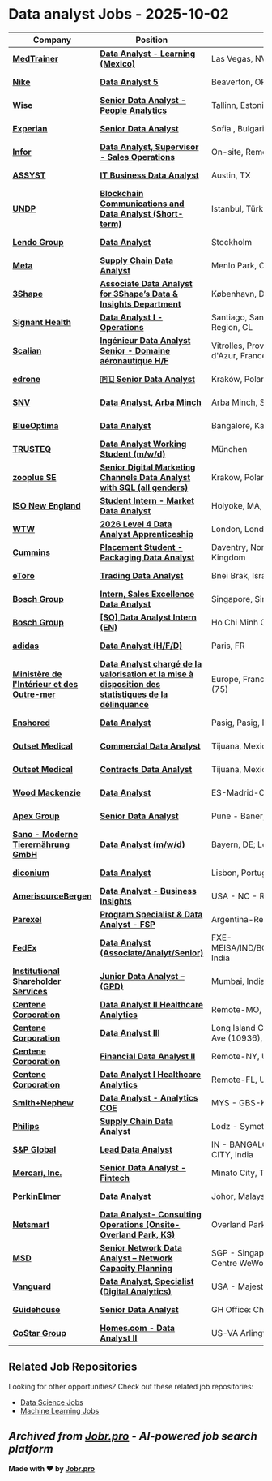 # Data analyst Jobs - 2025-10-02

| Company | Position | Location | Type | Date |
| ------- | -------- | -------- | ---- | ------ |
| **[MedTrainer](https://www.medtrainer.com)** | **[Data Analyst - Learning (Mexico)](https://jobr.pro/job/29175619/data-analyst-learning-mexico?utm_source=github&utm_medium=repo&utm_campaign=github-data-analyst-jobs)** | Las Vegas, NV, United States | On Site | Oct 01 |
| **[Nike](https://www.nike.com/)** | **[Data Analyst 5](https://jobr.pro/job/29157350/data-analyst-5?utm_source=github&utm_medium=repo&utm_campaign=github-data-analyst-jobs)** | Beaverton, OR, US | On Site | Oct 01 |
| **[Wise](https://wise.com)** | **[Senior Data Analyst - People Analytics](https://jobr.pro/job/29175635/senior-data-analyst-people-analytics?utm_source=github&utm_medium=repo&utm_campaign=github-data-analyst-jobs)** | Tallinn, Estonia | On Site | Oct 01 |
| **[Experian](https://www.experian.com/)** | **[Senior Data Analyst](https://jobr.pro/job/29175640/senior-data-analyst?utm_source=github&utm_medium=repo&utm_campaign=github-data-analyst-jobs)** | Sofia , Bulgaria | On Site | Oct 01 |
| **[Infor](https://www.infor.com/)** | **[Data Analyst, Supervisor - Sales Operations](https://jobr.pro/job/29143008/data-analyst-supervisor-sales-operations?utm_source=github&utm_medium=repo&utm_campaign=github-data-analyst-jobs)** | On-site, Remote Location, India | Remote | Oct 01 |
| **[ASSYST](https://www.assyst.net/)** | **[IT Business Data Analyst](https://jobr.pro/job/29156852/it-business-data-analyst?utm_source=github&utm_medium=repo&utm_campaign=github-data-analyst-jobs)** | Austin, TX | On Site | Oct 01 |
| **[UNDP](https://www.undp.org/)** | **[Blockchain Communications and Data Analyst (Short-term)](https://jobr.pro/job/29134413/blockchain-communications-and-data-analyst-short-term?utm_source=github&utm_medium=repo&utm_campaign=github-data-analyst-jobs)** | Istanbul, Türkiye | On Site | Oct 01 |
| **[Lendo Group](https://www.lendo.group/)** | **[Data Analyst](https://jobr.pro/job/29157877/data-analyst?utm_source=github&utm_medium=repo&utm_campaign=github-data-analyst-jobs)** | Stockholm | On Site | Oct 01 |
| **[Meta](https://www.meta.com/)** | **[Supply Chain Data Analyst](https://jobr.pro/job/29129457/supply-chain-data-analyst?utm_source=github&utm_medium=repo&utm_campaign=github-data-analyst-jobs)** | Menlo Park, CA \| Fremont, CA | On Site | Oct 01 |
| **[3Shape](https://www.3shape.com/)** | **[Associate Data Analyst for 3Shape’s Data & Insights Department](https://jobr.pro/job/29134176/associate-data-analyst-for-3shapes-data-insights-department?utm_source=github&utm_medium=repo&utm_campaign=github-data-analyst-jobs)** | København, Denmark | On Site | Oct 01 |
| **[Signant Health](https://signanthealth.com/)** | **[Data Analyst I - Operations](https://jobr.pro/job/29149028/data-analyst-i-operations?utm_source=github&utm_medium=repo&utm_campaign=github-data-analyst-jobs)** | Santiago, Santiago Metropolitan Region, CL | On Site | Oct 01 |
| **[Scalian](https://www.scalian.com)** | **[Ingénieur Data Analyst Senior - Domaine aéronautique H/F](https://jobr.pro/job/29135476/ingenieur-data-analyst-senior-domaine-aeronautique-hf?utm_source=github&utm_medium=repo&utm_campaign=github-data-analyst-jobs)** | Vitrolles, Provence-Alpes-Côte d'Azur, France | On Site | Oct 01 |
| **[edrone](https://edrone.me/)** | **[🇵🇱 Senior Data Analyst](https://jobr.pro/job/29132791/-senior-data-analyst?utm_source=github&utm_medium=repo&utm_campaign=github-data-analyst-jobs)** | Kraków, Poland | On Site | Oct 01 |
| **[SNV](https://www.snv.org)** | **[Data Analyst, Arba Minch](https://jobr.pro/job/29135725/data-analyst-arba-minch?utm_source=github&utm_medium=repo&utm_campaign=github-data-analyst-jobs)** | Arba Minch, SNNPR, Ethiopia | On Site | Oct 01 |
| **[BlueOptima](https://www.blueoptima.com)** | **[Data Analyst](https://jobr.pro/job/29135732/data-analyst?utm_source=github&utm_medium=repo&utm_campaign=github-data-analyst-jobs)** | Bangalore, Karnataka, India | On Site | Oct 01 |
| **[TRUSTEQ](https://jobs.trusteq.de)** | **[Data Analyst Working Student (m/w/d)](https://jobr.pro/job/29120643/data-analyst-working-student-mwd?utm_source=github&utm_medium=repo&utm_campaign=github-data-analyst-jobs)** | München | On Site | Oct 01 |
| **[zooplus SE](https://careers.zooplus.com)** | **[Senior Digital Marketing Channels Data Analyst with SQL (all genders)](https://jobr.pro/job/29135734/senior-digital-marketing-channels-data-analyst-with-sql-all-genders?utm_source=github&utm_medium=repo&utm_campaign=github-data-analyst-jobs)** | Krakow, Poland | On Site | Oct 01 |
| **[ISO New England](https://www.iso-ne.com/)** | **[Student Intern - Market Data Analyst](https://jobr.pro/job/29148768/student-intern-market-data-analyst?utm_source=github&utm_medium=repo&utm_campaign=github-data-analyst-jobs)** | Holyoke, MA, 01040, USA | On Site | Oct 01 |
| **[WTW](https://www.wtwco.com/)** | **[2026 Level 4 Data Analyst Apprenticeship](https://jobr.pro/job/29151689/2026-level-4-data-analyst-apprenticeship?utm_source=github&utm_medium=repo&utm_campaign=github-data-analyst-jobs)** | London, London, United Kingdom | On Site | Oct 01 |
| **[Cummins](https://www.cummins.com/)** | **[Placement Student -Packaging Data Analyst](https://jobr.pro/job/29131960/placement-student-packaging-data-analyst?utm_source=github&utm_medium=repo&utm_campaign=github-data-analyst-jobs)** | Daventry, Northamptonshire, United Kingdom | On Site | Oct 01 |
| **[eToro](https://www.etoro.com)** | **[Trading Data Analyst](https://jobr.pro/job/29151359/trading-data-analyst?utm_source=github&utm_medium=repo&utm_campaign=github-data-analyst-jobs)** | Bnei Brak, Israel, IL | On Site | Oct 01 |
| **[Bosch Group](https://www.bosch.com)** | **[Intern, Sales Excellence Data Analyst](https://jobr.pro/job/29106668/intern-sales-excellence-data-analyst?utm_source=github&utm_medium=repo&utm_campaign=github-data-analyst-jobs)** | Singapore, Singapore | On Site | Oct 01 |
| **[Bosch Group](https://www.bosch.com)** | **[\[SO\] Data Analyst Intern (EN)](https://jobr.pro/job/29106669/so-data-analyst-intern-en?utm_source=github&utm_medium=repo&utm_campaign=github-data-analyst-jobs)** | Ho Chi Minh City, Vietnam | On Site | Oct 01 |
| **[adidas](https://www.adidas-group.com/)** | **[Data Analyst (H/F/D)](https://jobr.pro/job/29098264/data-analyst-hfd?utm_source=github&utm_medium=repo&utm_campaign=github-data-analyst-jobs)** | Paris, FR | On Site | Oct 01 |
| **[Ministère de l'Intérieur et des Outre-mer](https://www.interieur.gouv.fr/)** | **[Data Analyst chargé de la valorisation et la mise à disposition des statistiques de la délinquance](https://jobr.pro/job/29091894/data-analyst-charge-de-la-valorisation-et-la-mise-a-disposition-des-statistiques-de-la-delinquance?utm_source=github&utm_medium=repo&utm_campaign=github-data-analyst-jobs)** | Europe, France, Ile-de-France, Paris (75) | On Site | Oct 01 |
| **[Enshored](https://www.enshored.com/)** | **[Data Analyst](https://jobr.pro/job/29087656/data-analyst?utm_source=github&utm_medium=repo&utm_campaign=github-data-analyst-jobs)** | Pasig, Pasig, Philippines | On Site | Oct 01 |
| **[Outset Medical](https://www.outsetmedical.com/)** | **[Commercial Data Analyst](https://jobr.pro/job/29090534/commercial-data-analyst?utm_source=github&utm_medium=repo&utm_campaign=github-data-analyst-jobs)** | Tijuana, Mexico. | On Site | Oct 01 |
| **[Outset Medical](https://www.outsetmedical.com/)** | **[Contracts Data Analyst](https://jobr.pro/job/29090535/contracts-data-analyst?utm_source=github&utm_medium=repo&utm_campaign=github-data-analyst-jobs)** | Tijuana, Mexico. | On Site | Oct 01 |
| **[Wood Mackenzie](https://www.woodmac.com/)** | **[Data Analyst](https://jobr.pro/job/29153188/data-analyst?utm_source=github&utm_medium=repo&utm_campaign=github-data-analyst-jobs)** | ES-Madrid-Office, Spain | On Site | Oct 01 |
| **[Apex Group](https://www.apexgroup.com/)** | **[Senior Data Analyst](https://jobr.pro/job/29144608/senior-data-analyst?utm_source=github&utm_medium=repo&utm_campaign=github-data-analyst-jobs)** | Pune - Baner, India | On Site | Oct 01 |
| **[Sano - Moderne Tierernährung GmbH](https://www.sano.de/)** | **[Data Analyst (m/w/d)](https://jobr.pro/job/29143770/data-analyst-mwd?utm_source=github&utm_medium=repo&utm_campaign=github-data-analyst-jobs)** | Bayern, DE; Loiching, Bayern, DE | On Site | Oct 01 |
| **[diconium](https://diconium.com/)** | **[Data Analyst](https://jobr.pro/job/29169013/data-analyst?utm_source=github&utm_medium=repo&utm_campaign=github-data-analyst-jobs)** | Lisbon, Portugal | On Site | Oct 01 |
| **[AmerisourceBergen](https://www.amerisourcebergen.com/)** | **[Data Analyst - Business Insights](https://jobr.pro/job/29168677/data-analyst-business-insights?utm_source=github&utm_medium=repo&utm_campaign=github-data-analyst-jobs)** | USA - NC - Remote, United States | Remote | Oct 01 |
| **[Parexel](https://www.parexel.com/)** | **[Program Specialist & Data Analyst - FSP](https://jobr.pro/job/29166644/program-specialist-data-analyst-fsp?utm_source=github&utm_medium=repo&utm_campaign=github-data-analyst-jobs)** | Argentina-Remote | Remote | Oct 01 |
| **[FedEx](https://www.fedex.com/)** | **[Data Analyst (Associate/Analyt/Senior)](https://jobr.pro/job/29146569/data-analyst-associateanalytsenior?utm_source=github&utm_medium=repo&utm_campaign=github-data-analyst-jobs)** | FXE-MEISA/IND/BOMHQ/BOMHQ/Mumbai, India | On Site | Oct 01 |
| **[Institutional Shareholder Services](https://www.issgovernance.com/)** | **[Junior Data Analyst – (GPD)](https://jobr.pro/job/29170404/junior-data-analyst-gpd?utm_source=github&utm_medium=repo&utm_campaign=github-data-analyst-jobs)** | Mumbai, India | On Site | Oct 01 |
| **[Centene Corporation](https://www.centene.com/)** | **[Data Analyst II Healthcare Analytics](https://jobr.pro/job/29163651/data-analyst-ii-healthcare-analytics?utm_source=github&utm_medium=repo&utm_campaign=github-data-analyst-jobs)** | Remote-MO, United States | Remote | Oct 01 |
| **[Centene Corporation](https://www.centene.com/)** | **[Data Analyst III](https://jobr.pro/job/29163635/data-analyst-iii?utm_source=github&utm_medium=repo&utm_campaign=github-data-analyst-jobs)** | Long Island City - 25-01 Jackson Ave (10936), United States | On Site | Oct 01 |
| **[Centene Corporation](https://www.centene.com/)** | **[Financial Data Analyst II](https://jobr.pro/job/29163632/financial-data-analyst-ii?utm_source=github&utm_medium=repo&utm_campaign=github-data-analyst-jobs)** | Remote-NY, United States | Remote | Oct 01 |
| **[Centene Corporation](https://www.centene.com/)** | **[Data Analyst I Healthcare Analytics](https://jobr.pro/job/29163626/data-analyst-i-healthcare-analytics?utm_source=github&utm_medium=repo&utm_campaign=github-data-analyst-jobs)** | Remote-FL, United States | Remote | Oct 01 |
| **[Smith+Nephew](https://www.smith-nephew.com/)** | **[Data Analyst - Analytics COE](https://jobr.pro/job/29086632/data-analyst-analytics-coe?utm_source=github&utm_medium=repo&utm_campaign=github-data-analyst-jobs)** | MYS - GBS-KL, Malaysia | On Site | Oct 01 |
| **[Philips](https://www.philips.com/)** | **[Supply Chain Data Analyst](https://jobr.pro/job/29115535/supply-chain-data-analyst?utm_source=github&utm_medium=repo&utm_campaign=github-data-analyst-jobs)** | Lodz - Symetris, Poland | On Site | Oct 01 |
| **[S&P Global](https://www.spglobal.com/)** | **[Lead Data Analyst](https://jobr.pro/job/29129781/lead-data-analyst?utm_source=github&utm_medium=repo&utm_campaign=github-data-analyst-jobs)** | IN - BANGALORE PRIMECO UNION CITY, India | On Site | Oct 01 |
| **[Mercari, Inc.](https://www.mercari.com/)** | **[Senior Data Analyst - Fintech](https://jobr.pro/job/29132822/senior-data-analyst-fintech?utm_source=github&utm_medium=repo&utm_campaign=github-data-analyst-jobs)** | Minato City, Tokyo, Japan | On Site | Oct 01 |
| **[PerkinElmer](https://www.perkinelmer.com/)** | **[Data Analyst](https://jobr.pro/job/29153497/data-analyst?utm_source=github&utm_medium=repo&utm_campaign=github-data-analyst-jobs)** | Johor, Malaysia | On Site | Oct 01 |
| **[Netsmart](https://www.ntst.com/)** | **[Data Analyst- Consulting Operations (Onsite- Overland Park, KS)](https://jobr.pro/job/29174965/data-analyst-consulting-operations-onsite-overland-park-ks?utm_source=github&utm_medium=repo&utm_campaign=github-data-analyst-jobs)** | Overland Park, KS, United States | On Site | Oct 01 |
| **[MSD](https://www.msd.com/)** | **[Senior Network Data Analyst – Network Capacity Planning](https://jobr.pro/job/29176211/senior-network-data-analyst-network-capacity-planning?utm_source=github&utm_medium=repo&utm_campaign=github-data-analyst-jobs)** | SGP - Singapore - Singapore (MYP Centre WeWork) | On Site | Oct 01 |
| **[Vanguard](https://www.vanguard.com/)** | **[Data Analyst, Specialist (Digital Analytics)](https://jobr.pro/job/29172129/data-analyst-specialist-digital-analytics?utm_source=github&utm_medium=repo&utm_campaign=github-data-analyst-jobs)** | USA - Majestic, United States | On Site | Oct 01 |
| **[Guidehouse](https://www.guidehouse.com/)** | **[Senior Data Analyst](https://jobr.pro/job/29172993/senior-data-analyst?utm_source=github&utm_medium=repo&utm_campaign=github-data-analyst-jobs)** | GH Office: Chennai, India (Keppel) | On Site | Oct 01 |
| **[CoStar Group](https://www.costargroup.com/)** | **[Homes.com - Data Analyst II](https://jobr.pro/job/29172575/homescom-data-analyst-ii?utm_source=github&utm_medium=repo&utm_campaign=github-data-analyst-jobs)** | US-VA Arlington, United States | On Site | Oct 01 |

## Related Job Repositories

Looking for other opportunities? Check out these related job repositories:

- [Data Science Jobs](https://github.com/jobs-jobr-pro/Data-Science-Jobs)
- [Machine Learning Jobs](https://github.com/jobs-jobr-pro/Machine-Learning-Jobs)



*Archived from [Jobr.pro](https://jobr.pro?utm_source=github&utm_medium=repo&utm_campaign=github-data-analyst-jobs) - AI-powered job search platform*
---

**Made with ❤️ by [Jobr.pro](https://jobr.pro?utm_source=github&utm_medium=repo&utm_campaign=github-data-analyst-jobs)**